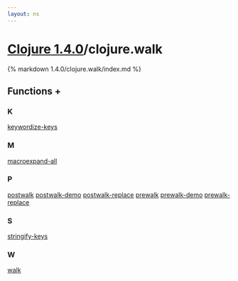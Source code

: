 ```yaml
---
layout: ns
---
```

# [Clojure 1.4.0](../)/clojure.walk

{% markdown 1.4.0/clojure.walk/index.md %}





## Functions <a id="ff">+</a>

<div id="fns" markdown="1">

### K
[keywordize-keys](./keywordize_DASH_keys/)

### M
[macroexpand-all](./macroexpand_DASH_all/)

### P
[postwalk](./postwalk/)
[postwalk-demo](./postwalk_DASH_demo/)
[postwalk-replace](./postwalk_DASH_replace/)
[prewalk](./prewalk/)
[prewalk-demo](./prewalk_DASH_demo/)
[prewalk-replace](./prewalk_DASH_replace/)

### S
[stringify-keys](./stringify_DASH_keys/)

### W
[walk](./walk/)

</div>


